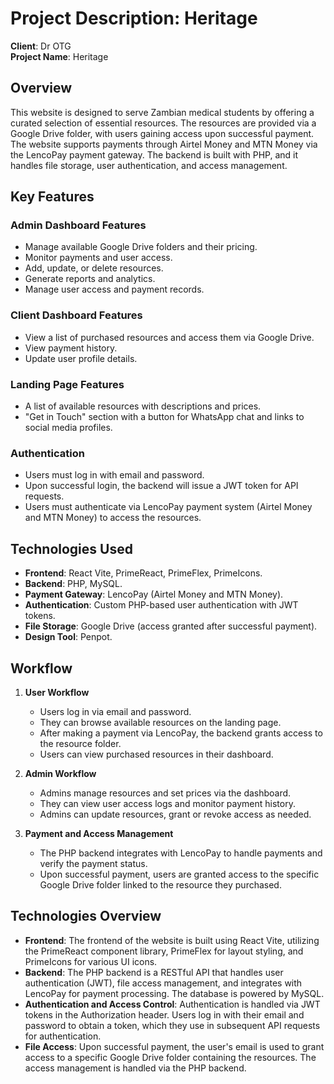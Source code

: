 # Project Description: Heritage

**Client**: Dr OTG  
**Project Name**: Heritage

## Overview
This website is designed to serve Zambian medical students by offering a curated selection of essential resources. The resources are provided via a Google Drive folder, with users gaining access upon successful payment. The website supports payments through Airtel Money and MTN Money via the LencoPay payment gateway. The backend is built with PHP, and it handles file storage, user authentication, and access management.

## Key Features

### **Admin Dashboard Features**
- Manage available Google Drive folders and their pricing.
- Monitor payments and user access.
- Add, update, or delete resources.
- Generate reports and analytics.
- Manage user access and payment records.

### **Client Dashboard Features**
- View a list of purchased resources and access them via Google Drive.
- View payment history.
- Update user profile details.

### **Landing Page Features**
- A list of available resources with descriptions and prices.
- "Get in Touch" section with a button for WhatsApp chat and links to social media profiles.

### **Authentication**
- Users must log in with email and password.
- Upon successful login, the backend will issue a JWT token for API requests.
- Users must authenticate via LencoPay payment system (Airtel Money and MTN Money) to access the resources.

## Technologies Used
- **Frontend**: React Vite, PrimeReact, PrimeFlex, PrimeIcons.
- **Backend**: PHP, MySQL.
- **Payment Gateway**: LencoPay (Airtel Money and MTN Money).
- **Authentication**: Custom PHP-based user authentication with JWT tokens.
- **File Storage**: Google Drive (access granted after successful payment).
- **Design Tool**: Penpot.

## Workflow
1. **User Workflow**
   - Users log in via email and password.
   - They can browse available resources on the landing page.
   - After making a payment via LencoPay, the backend grants access to the resource folder.
   - Users can view purchased resources in their dashboard.
   
2. **Admin Workflow**
   - Admins manage resources and set prices via the dashboard.
   - They can view user access logs and monitor payment history.
   - Admins can update resources, grant or revoke access as needed.

3. **Payment and Access Management**
   - The PHP backend integrates with LencoPay to handle payments and verify the payment status.
   - Upon successful payment, users are granted access to the specific Google Drive folder linked to the resource they purchased.

## Technologies Overview
- **Frontend**: The frontend of the website is built using React Vite, utilizing the PrimeReact component library, PrimeFlex for layout styling, and PrimeIcons for various UI icons. 
- **Backend**: The PHP backend is a RESTful API that handles user authentication (JWT), file access management, and integrates with LencoPay for payment processing. The database is powered by MySQL.
- **Authentication and Access Control**: Authentication is handled via JWT tokens in the Authorization header. Users log in with their email and password to obtain a token, which they use in subsequent API requests for authentication.
- **File Access**: Upon successful payment, the user's email is used to grant access to a specific Google Drive folder containing the resources. The access management is handled via the PHP backend.
